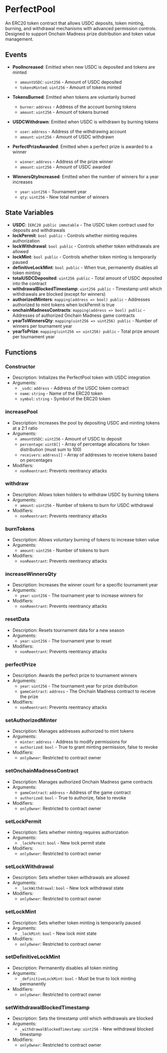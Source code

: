 # PerfectPool

An ERC20 token contract that allows USDC deposits, token minting, burning, and withdrawal mechanisms with advanced permission controls. Designed to support Onchain Madness prize distribution and token value management.

## Events

- **PoolIncreased**: Emitted when new USDC is deposited and tokens are minted
    - `amountUSDC`: `uint256` - Amount of USDC deposited
    - `tokensMinted`: `uint256` - Amount of tokens minted

- **TokensBurned**: Emitted when tokens are voluntarily burned
    - `burner`: `address` - Address of the account burning tokens
    - `amount`: `uint256` - Amount of tokens burned

- **USDCWithdrawn**: Emitted when USDC is withdrawn by burning tokens
    - `user`: `address` - Address of the withdrawing account
    - `amount`: `uint256` - Amount of USDC withdrawn

- **PerfectPrizeAwarded**: Emitted when a perfect prize is awarded to a winner
    - `winner`: `address` - Address of the prize winner
    - `amount`: `uint256` - Amount of USDC awarded

- **WinnersQtyIncreased**: Emitted when the number of winners for a year increases
    - `year`: `uint256` - Tournament year
    - `qty`: `uint256` - New total number of winners

## State Variables

- **USDC**: `IERC20 public immutable` - The USDC token contract used for deposits and withdrawals
- **lockPermit**: `bool public` - Controls whether minting requires authorization
- **lockWithdrawal**: `bool public` - Controls whether token withdrawals are allowed
- **lockMint**: `bool public` - Controls whether token minting is temporarily paused
- **definitiveLockMint**: `bool public` - When true, permanently disables all token minting
- **totalUSDCDeposited**: `uint256 public` - Total amount of USDC deposited into the contract
- **withdrawalBlockedTimestamp**: `uint256 public` - Timestamp until which withdrawals are blocked (except for winners)
- **authorizedMinters**: `mapping(address => bool) public` - Addresses authorized to mint tokens when lockPermit is true
- **onchainMadnessContracts**: `mapping(address => bool) public` - Addresses of authorized Onchain Madness game contracts
- **yearToWinnersQty**: `mapping(uint256 => uint256) public` - Number of winners per tournament year
- **yearToPrize**: `mapping(uint256 => uint256) public` - Total prize amount per tournament year

## Functions

### Constructor

- Description: Initializes the PerfectPool token with USDC integration
- Arguments:
    - `_usdc`: `address` - Address of the USDC token contract
    - `name`: `string` - Name of the ERC20 token
    - `symbol`: `string` - Symbol of the ERC20 token

### increasePool

- Description: Increases the pool by depositing USDC and minting tokens at a 2:1 ratio
- Arguments:
    - `amountUSDC`: `uint256` - Amount of USDC to deposit
    - `percentage`: `uint8[]` - Array of percentage allocations for token distribution (must sum to 100)
    - `receivers`: `address[]` - Array of addresses to receive tokens based on percentages
- Modifiers:
    - `nonReentrant`: Prevents reentrancy attacks

### withdraw

- Description: Allows token holders to withdraw USDC by burning tokens
- Arguments:
    - `amount`: `uint256` - Number of tokens to burn for USDC withdrawal
- Modifiers:
    - `nonReentrant`: Prevents reentrancy attacks

### burnTokens

- Description: Allows voluntary burning of tokens to increase token value
- Arguments:
    - `amount`: `uint256` - Number of tokens to burn
- Modifiers:
    - `nonReentrant`: Prevents reentrancy attacks

### increaseWinnersQty

- Description: Increases the winner count for a specific tournament year
- Arguments:
    - `year`: `uint256` - The tournament year to increase winners for
- Modifiers:
    - `nonReentrant`: Prevents reentrancy attacks

### resetData

- Description: Resets tournament data for a new season
- Arguments:
    - `year`: `uint256` - The tournament year to reset
- Modifiers:
    - `nonReentrant`: Prevents reentrancy attacks

### perfectPrize

- Description: Awards the perfect prize to tournament winners
- Arguments:
    - `year`: `uint256` - The tournament year for prize distribution
    - `gameContract`: `address` - The Onchain Madness contract to receive the prize
- Modifiers:
    - `nonReentrant`: Prevents reentrancy attacks

### setAuthorizedMinter

- Description: Manages addresses authorized to mint tokens
- Arguments:
    - `minter`: `address` - Address to modify permissions for
    - `authorized`: `bool` - True to grant minting permission, false to revoke
- Modifiers:
    - `onlyOwner`: Restricted to contract owner

### setOnchainMadnessContract

- Description: Manages authorized Onchain Madness game contracts
- Arguments:
    - `gameContract`: `address` - Address of the game contract
    - `authorized`: `bool` - True to authorize, false to revoke
- Modifiers:
    - `onlyOwner`: Restricted to contract owner

### setLockPermit

- Description: Sets whether minting requires authorization
- Arguments:
    - `_lockPermit`: `bool` - New lock permit state
- Modifiers:
    - `onlyOwner`: Restricted to contract owner

### setLockWithdrawal

- Description: Sets whether token withdrawals are allowed
- Arguments:
    - `_lockWithdrawal`: `bool` - New lock withdrawal state
- Modifiers:
    - `onlyOwner`: Restricted to contract owner

### setLockMint

- Description: Sets whether token minting is temporarily paused
- Arguments:
    - `_lockMint`: `bool` - New lock mint state
- Modifiers:
    - `onlyOwner`: Restricted to contract owner

### setDefinitiveLockMint

- Description: Permanently disables all token minting
- Arguments:
    - `_definitiveLockMint`: `bool` - Must be true to lock minting permanently
- Modifiers:
    - `onlyOwner`: Restricted to contract owner

### setWithdrawalBlockedTimestamp

- Description: Sets the timestamp until which withdrawals are blocked
- Arguments:
    - `_withdrawalBlockedTimestamp`: `uint256` - New withdrawal blocked timestamp
- Modifiers:
    - `onlyOwner`: Restricted to contract owner
